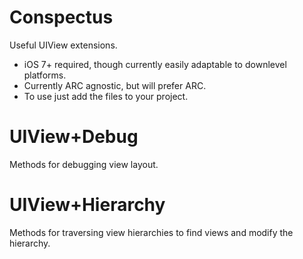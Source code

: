 Conspectus
==========
Useful UIView extensions.

* iOS 7+ required, though currently easily adaptable to downlevel platforms.
* Currently ARC agnostic, but will prefer ARC.
* To use just add the files to your project.

# UIView+Debug
Methods for debugging view layout.

# UIView+Hierarchy
Methods for traversing view hierarchies to find views and modify the hierarchy.

